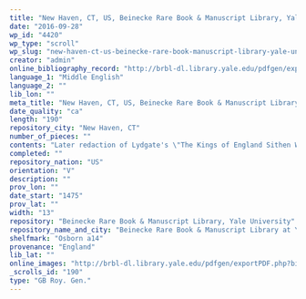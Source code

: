 ```yaml
---
title: "New Haven, CT, US, Beinecke Rare Book & Manuscript Library, Yale University, Osborn a14"
date: "2016-09-28"
wp_id: "4420"
wp_type: "scroll"
wp_slug: "new-haven-ct-us-beinecke-rare-book-manuscript-library-yale-university-osborn-a14"
creator: "admin"
online_bibliography_record: "http://brbl-dl.library.yale.edu/pdfgen/exportPDF.php?bibid=10877313&solrid=3812495"
language_1: "Middle English"
language_2: ""
lib_lon: ""
meta_title: "New Haven, CT, US, Beinecke Rare Book & Manuscript Library, Yale University, Osborn a14"
date_quality: "ca"
length: "190"
repository_city: "New Haven, CT"
number_of_pieces: ""
contents: "Later redaction of Lydgate's \"The Kings of England Sithen William the Conqueror,\" the reigns of the kings of England beginning with William, Duke of Normandy and continuing to the reign of Henry VI."
completed: ""
repository_nation: "US"
orientation: "V"
description: ""
prov_lon: ""
date_start: "1475"
prov_lat: ""
width: "13"
repository: "Beinecke Rare Book & Manuscript Library, Yale University"
repository_name_and_city: "Beinecke Rare Book & Manuscript Library at Yale University, New Haven CT US"
shelfmark: "Osborn a14"
provenance: "England"
lib_lat: ""
online_images: "http://brbl-dl.library.yale.edu/pdfgen/exportPDF.php?bibid=10877313&solrid=3812495"
_scrolls_id: "190"
type: "GB Roy. Gen."
---
```



